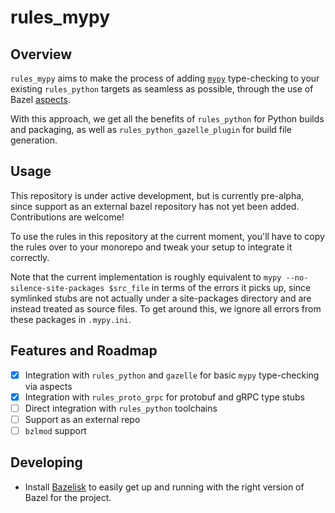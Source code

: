 # rules_mypy

## Overview

`rules_mypy` aims to make the process of adding [`mypy`](https://github.com/python/mypy)
type-checking to your existing `rules_python` targets as seamless as possible,
through the use of Bazel [aspects](https://bazel.build/extending/aspects).

With this approach, we get all the benefits of `rules_python` for Python builds
and packaging, as well as `rules_python_gazelle_plugin` for build file generation.

## Usage

This repository is under active development, but is currently pre-alpha,
since support as an external bazel repository has not yet been added.
Contributions are welcome!

To use the rules in this repository at the current moment, you'll have to copy
the rules over to your monorepo and tweak your setup to integrate it correctly.

Note that the current implementation is roughly equivalent to `mypy --no-silence-site-packages $src_file`
in terms of the errors it picks up, since symlinked stubs are not actually under a site-packages directory
and are instead treated as source files. To get around this, we ignore all errors from these packages in `.mypy.ini`.

## Features and Roadmap

- [x] Integration with `rules_python` and `gazelle` for basic `mypy` type-checking via aspects
- [x] Integration with `rules_proto_grpc` for protobuf and gRPC type stubs
- [ ] Direct integration with `rules_python` toolchains
- [ ] Support as an external repo
- [ ] `bzlmod` support

## Developing

- Install [Bazelisk](https://github.com/bazelbuild/bazelisk) to easily get up and running with the right version of Bazel for the project.
